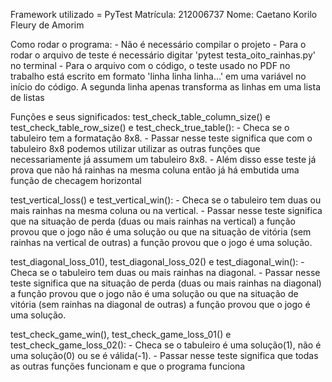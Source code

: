 Framework utilizado = PyTest
Matrícula: 212006737
Nome: Caetano Korilo Fleury de Amorim

Como rodar o programa:
    - Não é necessário compilar o projeto
    - Para o rodar o arquivo de teste é necessário digitar 'pytest testa_oito_rainhas.py' no terminal
    - Para o arquivo com o código, o teste usado no PDF no trabalho está escrito em formato 'linha linha linha...'
    em uma variável no início do código. A segunda linha apenas transforma as linhas em uma lista de listas

Funções e seus significados:
test_check_table_column_size() e test_check_table_row_size() e test_check_true_table():
    - Checa se o tabuleiro tem a formatação 8x8.
    - Passar nesse teste significa que com o tabuleiro 8x8 podemos utilizar
    utilizar as outras funções que necessariamente já assumem um tabuleiro 8x8.
    - Além disso esse teste já prova que não há rainhas na mesma coluna então já há
    embutida uma função de checagem horizontal

test_vertical_loss() e test_vertical_win():
    - Checa se o tabuleiro tem duas ou mais rainhas na mesma coluna ou na vertical.
    - Passar nesse teste significa que na situação de perda (duas ou mais rainhas na vertical) a função provou que 
    o jogo não é uma solução ou que na situação de vitória (sem rainhas na vertical de outras) a função provou que 
    o jogo é uma solução.

test_diagonal_loss_01(), test_diagonal_loss_02() e test_diagonal_win():
    - Checa se o tabuleiro tem duas ou mais rainhas na diagonal.
    - Passar nesse teste significa que na situação de perda (duas ou mais rainhas na diagonal) a função provou que 
    o jogo não é uma solução ou que na situação de vitória (sem rainhas na diagonal de outras) a função provou que 
    o jogo é uma solução.

test_check_game_win(), test_check_game_loss_01() e test_check_game_loss_02():
    - Checa se o tabuleiro é uma solução(1), não é uma solução(0) ou se é válida(-1).
    - Passar nesse teste significa que todas as outras funções funcionam e que o programa funciona



